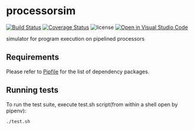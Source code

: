 # processorsim
[![Build Status](https://app.travis-ci.com/MSK61/processorsim.svg?branch=master)](https://app.travis-ci.com/MSK61/processorsim)
[![Coverage Status](https://coveralls.io/repos/github/MSK61/processorsim/badge.svg?branch=master)](https://coveralls.io/github/MSK61/processorsim?branch=master)
![license](https://img.shields.io/github/license/MSK61/processorsim)
[![Open in Visual Studio Code](https://open.vscode.dev/badges/open-in-vscode.svg)](https://open.vscode.dev/MSK61/processorsim)

simulator for program execution on pipelined processors

Requirements
------------
Please refer to [Pipfile](Pipfile) for the list of dependency packages.

Running tests
-------------
To run the test suite, execute test.sh script(from within a shell open by pipenv):

    ./test.sh
